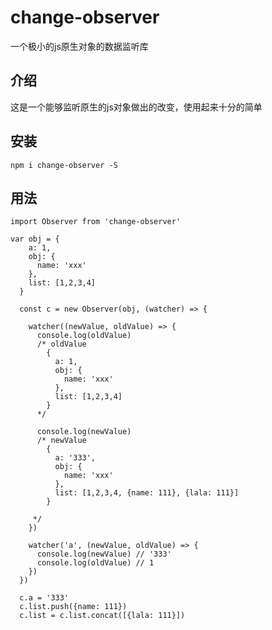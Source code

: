 # change-observer

一个极小的js原生对象的数据监听库

## 介绍

这是一个能够监听原生的js对象做出的改变，使用起来十分的简单

## 安装

```npm i change-observer -S```

## 用法

```JS
import Observer from 'change-observer'

var obj = {
    a: 1,
    obj: {
      name: 'xxx'
    },
    list: [1,2,3,4]
  }

  const c = new Observer(obj, (watcher) => {

    watcher((newValue, oldValue) => {
      console.log(oldValue)
      /* oldValue 
        {
          a: 1,
          obj: {
            name: 'xxx'
          },
          list: [1,2,3,4]
        }
      */

      console.log(newValue)
      /* newValue
        {
          a: '333',
          obj: {
            name: 'xxx'
          },
          list: [1,2,3,4, {name: 111}, {lala: 111}]
        }
     
     */
    })

    watcher('a', (newValue, oldValue) => {
      console.log(newValue) // '333'
      console.log(oldValue) // 1
    })
  })

  c.a = '333'
  c.list.push({name: 111})
  c.list = c.list.concat([{lala: 111}])
```